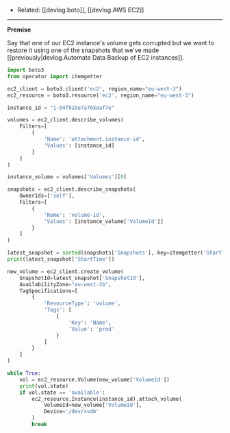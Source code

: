 
- Related: [[devlog.boto]], [[devlog.AWS EC2]]

---

**Premise**

Say that one of our EC2 instance's volume gets corrupted but we want to restore it using one of the snapshots that we've made [[previously|devlog.Automate Data Backup of EC2 instances]].

```py
import boto3
from operator import itemgetter

ec2_client = boto3.client('ec2', region_name="eu-west-3")
ec2_resource = boto3.resource('ec2', region_name="eu-west-3")

instance_id = "i-04f01be7a765eaf7e"

volumes = ec2_client.describe_volumes(
    Filters=[
        {
            'Name': 'attachment.instance-id',
            'Values': [instance_id]
        }
    ]
)

instance_volume = volumes['Volumes'][0]

snapshots = ec2_client.describe_snapshots(
    OwnerIds=['self'],
    Filters=[
        {
            'Name': 'volume-id',
            'Values': [instance_volume['VolumeId']]
        }
    ]
)

latest_snapshot = sorted(snapshots['Snapshots'], key=itemgetter('StartTime'), reverse=True)[0]
print(latest_snapshot['StartTime'])

new_volume = ec2_client.create_volume(
    SnapshotId=latest_snapshot['SnapshotId'],
    AvailabilityZone="eu-west-3b",
    TagSpecifications=[
        {
            'ResourceType': 'volume',
            'Tags': [
                {
                    'Key': 'Name',
                    'Value': 'prod'
                }
            ]
        }
    ]
)

while True:
    vol = ec2_resource.Volume(new_volume['VolumeId'])
    print(vol.state)
    if vol.state == 'available':
        ec2_resource.Instance(instance_id).attach_volume(
            VolumeId=new_volume['VolumeId'],
            Device='/dev/xvdb'
        )
        break
```
